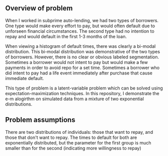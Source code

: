 ## Overview of problem

When I worked in subprime auto-lending, we had two types of borrowers.  One type would make every effort to pay, but would often default due to unforseen financial circumstances.  The second type had no intention to repay and would default in the first 1-3 months of the loan.  

When viewing a histogram of default times, there was clearly a bi-modal distribution.  This bi-modal distribution was demonstrative of the two types of borrowers.  However, there is no clear or obvious labeled segmentation.  Sometimes a borrower would not intent to pay but would make a few payments in order to avoid repo for a set time.  Sometimes a borrower who did intent to pay had a life event immediately after purchase that cause immediate default.

This type of problem is a latent-variable problem which can be solved using expectation-maximization techniques.  In this repository, I demonstrate the e-m alogirthm on simulated data from a mixture of two exponential distributions.  

## Problem assumptions

There are two distributions of individuals: those that want to repay, and those that don't want to repay.  The times to default for both are exponentially distributed, but the parameter for the first group is much smaller than for the second (indicating more willingness to repay)
